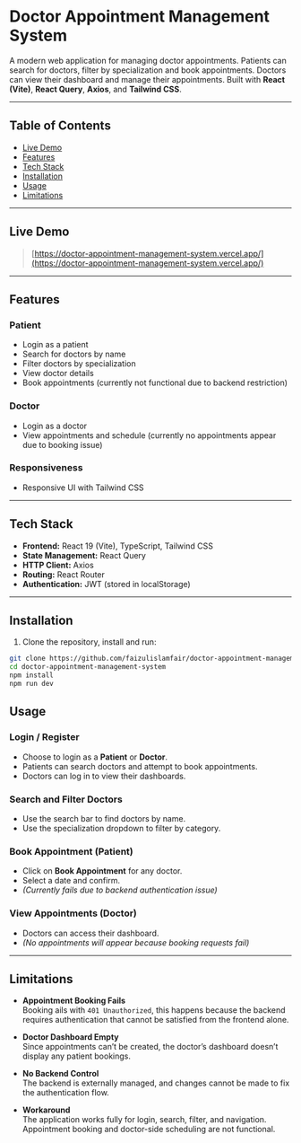 # Doctor Appointment Management System

A modern web application for managing doctor appointments. Patients can search for doctors, filter by specialization and book appointments. Doctors can view their dashboard and manage their appointments. Built with **React (Vite)**, **React Query**, **Axios**, and **Tailwind CSS**.

---

## Table of Contents

- [Live Demo](#live-demo)
- [Features](#features)
- [Tech Stack](#tech-stack)
- [Installation](#installation)
- [Usage](#usage)
- [Limitations](#limitations)

---

## Live Demo

> [https://doctor-appointment-management-system.vercel.app/](https://doctor-appointment-management-system.vercel.app/)

---

## Features

### Patient

- Login as a patient
- Search for doctors by name
- Filter doctors by specialization
- View doctor details
- Book appointments (currently not functional due to backend restriction)

### Doctor

- Login as a doctor
- View appointments and schedule (currently no appointments appear due to booking issue)

### Responsiveness

- Responsive UI with Tailwind CSS

---

## Tech Stack

- **Frontend:** React 19 (Vite), TypeScript, Tailwind CSS
- **State Management:** React Query
- **HTTP Client:** Axios
- **Routing:** React Router
- **Authentication:** JWT (stored in localStorage)

---

## Installation

1. Clone the repository, install and run:

```bash
git clone https://github.com/faizulislamfair/doctor-appointment-management-system
cd doctor-appointment-management-system
npm install
npm run dev
```

## Usage

### Login / Register

- Choose to login as a **Patient** or **Doctor**.
- Patients can search doctors and attempt to book appointments.
- Doctors can log in to view their dashboards.

### Search and Filter Doctors

- Use the search bar to find doctors by name.
- Use the specialization dropdown to filter by category.

### Book Appointment (Patient)

- Click on **Book Appointment** for any doctor.
- Select a date and confirm.
- _(Currently fails due to backend authentication issue)_

### View Appointments (Doctor)

- Doctors can access their dashboard.
- _(No appointments will appear because booking requests fail)_

---

## Limitations

- **Appointment Booking Fails**  
  Booking ails with `401 Unauthorized`, this happens because the backend requires authentication that cannot be satisfied from the frontend alone.

- **Doctor Dashboard Empty**  
  Since appointments can’t be created, the doctor’s dashboard doesn’t display any patient bookings.

- **No Backend Control**  
  The backend is externally managed, and changes cannot be made to fix the authentication flow.

- **Workaround**  
  The application works fully for login, search, filter, and navigation. Appointment booking and doctor-side scheduling are not functional.
